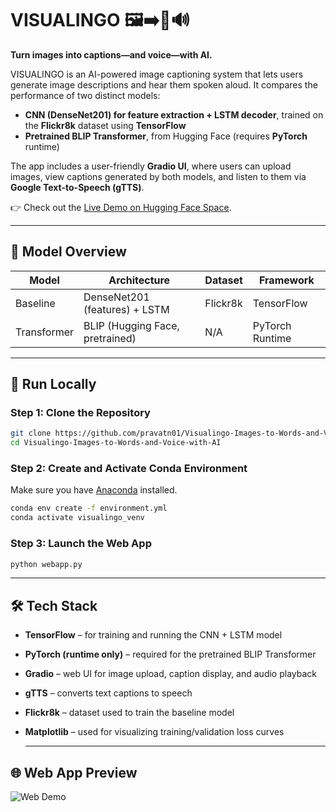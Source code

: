 # VISUALINGO 🖼️➡️📝🔊  
**Turn images into captions—and voice—with AI.**

VISUALINGO is an AI-powered image captioning system that lets users generate image descriptions and hear them spoken aloud. It compares the performance of two distinct models:

- **CNN (DenseNet201) for feature extraction + LSTM decoder**, trained on the **Flickr8k** dataset using **TensorFlow**
- **Pretrained BLIP Transformer**, from Hugging Face (requires **PyTorch** runtime)

The app includes a user-friendly **Gradio UI**, where users can upload images, view captions generated by both models, and listen to them via **Google Text-to-Speech (gTTS)**.  

👉 Check out the [Live Demo on Hugging Face Space](https://huggingface.co/spaces/pravatn01/Visualingo).

---

## 🧠 Model Overview

| Model        | Architecture                        | Dataset   | Framework      |
|--------------|-------------------------------------|-----------|----------------|
| Baseline     | DenseNet201 (features) + LSTM       | Flickr8k  | TensorFlow     |
| Transformer  | BLIP (Hugging Face, pretrained)     | N/A       | PyTorch Runtime|

---

## 🚀 Run Locally

### Step 1: Clone the Repository

```bash
git clone https://github.com/pravatn01/Visualingo-Images-to-Words-and-Voice-with-AI.git
cd Visualingo-Images-to-Words-and-Voice-with-AI
```

### Step 2: Create and Activate Conda Environment

Make sure you have [Anaconda](https://www.anaconda.com/download/success) installed.

```bash
conda env create -f environment.yml
conda activate visualingo_venv
```

### Step 3: Launch the Web App

```bash
python webapp.py
```

---

## 🛠 Tech Stack

- **TensorFlow** – for training and running the CNN + LSTM model
- **PyTorch (runtime only)** – required for the pretrained BLIP Transformer
- **Gradio** – web UI for image upload, caption display, and audio playback
- **gTTS** – converts text captions to speech
- **Flickr8k** – dataset used to train the baseline model
- **Matplotlib** – used for visualizing training/validation loss curves

  ---

## 🌐 Web App Preview
![Web Demo](demo.png)
